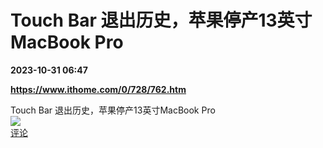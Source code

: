 # Touch Bar 退出历史，苹果停产13英寸MacBook Pro

**2023-10-31 06:47**

**https://www.ithome.com/0/728/762.htm**

Touch Bar 退出历史，苹果停产13英寸MacBook Pro  
![](https://img3.chouti.com/CHOUTI_20231031/3AD757BD73264802BCF75D1D6BF59290_W878H878.jpeg)  
[评论](https://m.chouti.com/link/40456534)